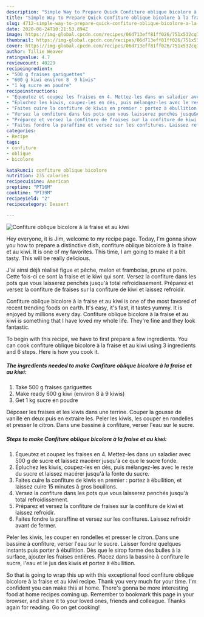 ```yaml
---
description: "Simple Way to Prepare Quick Confiture oblique bicolore à la fraise et au kiwi"
title: "Simple Way to Prepare Quick Confiture oblique bicolore à la fraise et au kiwi"
slug: 4712-simple-way-to-prepare-quick-confiture-oblique-bicolore-a-la-fraise-et-au-kiwi
date: 2020-08-24T10:21:53.894Z
image: https://img-global.cpcdn.com/recipes/06d713eff81ff026/751x532cq70/confiture-oblique-bicolore-a-la-fraise-et-au-kiwi-photo-principale-de-la-recette.jpg
thumbnail: https://img-global.cpcdn.com/recipes/06d713eff81ff026/751x532cq70/confiture-oblique-bicolore-a-la-fraise-et-au-kiwi-photo-principale-de-la-recette.jpg
cover: https://img-global.cpcdn.com/recipes/06d713eff81ff026/751x532cq70/confiture-oblique-bicolore-a-la-fraise-et-au-kiwi-photo-principale-de-la-recette.jpg
author: Tillie Weaver
ratingvalue: 4.7
reviewcount: 40229
recipeingredient:
- "500 g fraises gariguettes"
- "600 g kiwi environ 8  9 kiwis"
- "1 kg sucre en poudre"
recipeinstructions:
- "Équeutez et coupez les fraises en 4. Mettez-les dans un saladier avec 500 g de sucre et laissez macérer jusqu&#39;à ce que le sucre fonde."
- "Épluchez les kiwis, coupez-les en dés, puis mélangez-les avec le reste du sucre et laissez macérer jusqu&#39;à la fonte du sucre."
- "Faites cuire la confiture de kiwis en premier : portez à ébullition, et laissez cuire 15 minutes à gros bouillons."
- "Versez la confiture dans les pots que vous laisserez penchés jusqu&#39;à total refroidissement."
- "Préparez et versez la confiture de fraises sur la confiture de kiwi et laissez refroidir."
- "Faites fondre la paraffine et versez sur les confitures. Laissez refroidir avant de fermer."
categories:
- Recipe
tags:
- confiture
- oblique
- bicolore

katakunci: confiture oblique bicolore 
nutrition: 235 calories
recipecuisine: American
preptime: "PT16M"
cooktime: "PT39M"
recipeyield: "2"
recipecategory: Dessert

---
```



![Confiture oblique bicolore à la fraise et au kiwi](https://img-global.cpcdn.com/recipes/06d713eff81ff026/751x532cq70/confiture-oblique-bicolore-a-la-fraise-et-au-kiwi-photo-principale-de-la-recette.jpg)

Hey everyone, it is Jim, welcome to my recipe page. Today, I'm gonna show you how to prepare a distinctive dish, confiture oblique bicolore à la fraise et au kiwi. It is one of my favorites. This time, I am going to make it a bit tasty. This will be really delicious.

J&#39;ai ainsi déjà réalisé figue et pêche, melon et framboise, prune et poire. Cette fois-ci ce sont la fraise et le kiwi qui sont. Versez la confiture dans les pots que vous laisserez penchés jusqu&#39;à total refroidissement. Préparez et versez la confiture de fraises sur la confiture de kiwi et laissez refroidir.

Confiture oblique bicolore à la fraise et au kiwi is one of the most favored of recent trending foods on earth. It's easy, it's fast, it tastes yummy. It is enjoyed by millions every day. Confiture oblique bicolore à la fraise et au kiwi is something that I have loved my whole life. They're fine and they look fantastic.


To begin with this recipe, we have to first prepare a few ingredients. You can cook confiture oblique bicolore à la fraise et au kiwi using 3 ingredients and 6 steps. Here is how you cook it.

<!--inarticleads1-->

##### The ingredients needed to make Confiture oblique bicolore à la fraise et au kiwi:

1. Take 500 g fraises gariguettes
1. Make ready 600 g kiwi (environ 8 à 9 kiwis)
1. Get 1 kg sucre en poudre


Déposer les fraises et les kiwis dans une terrine. Couper la gousse de vanille en deux puis en extraire les. Peler les kiwis, les couper en rondelles et presser le citron. Dans une bassine à confiture, verser l&#39;eau sur le sucre. 

<!--inarticleads2-->

##### Steps to make Confiture oblique bicolore à la fraise et au kiwi:

1. Équeutez et coupez les fraises en 4. Mettez-les dans un saladier avec 500 g de sucre et laissez macérer jusqu&#39;à ce que le sucre fonde.
1. Épluchez les kiwis, coupez-les en dés, puis mélangez-les avec le reste du sucre et laissez macérer jusqu&#39;à la fonte du sucre.
1. Faites cuire la confiture de kiwis en premier : portez à ébullition, et laissez cuire 15 minutes à gros bouillons.
1. Versez la confiture dans les pots que vous laisserez penchés jusqu&#39;à total refroidissement.
1. Préparez et versez la confiture de fraises sur la confiture de kiwi et laissez refroidir.
1. Faites fondre la paraffine et versez sur les confitures. Laissez refroidir avant de fermer.


Peler les kiwis, les couper en rondelles et presser le citron. Dans une bassine à confiture, verser l&#39;eau sur le sucre. Laisser fondre quelques instants puis porter à ébullition. Dès que le sirop forme des bulles à la surface, ajouter les fraises entières. Placez dans la bassine à confiture le sucre, l&#39;eau et le jus des kiwis et portez à ébullition. 

So that is going to wrap this up with this exceptional food confiture oblique bicolore à la fraise et au kiwi recipe. Thank you very much for your time. I'm confident you can make this at home. There's gonna be more interesting food at home recipes coming up. Remember to bookmark this page in your browser, and share it to your loved ones, friends and colleague. Thanks again for reading. Go on get cooking!
